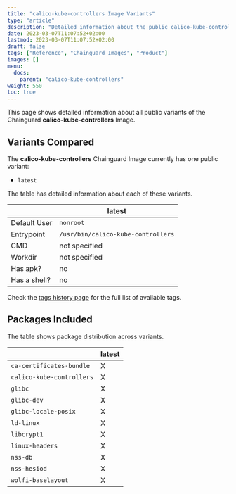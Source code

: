 ```yaml
---
title: "calico-kube-controllers Image Variants"
type: "article"
description: "Detailed information about the public calico-kube-controllers Chainguard Image variants"
date: 2023-03-07T11:07:52+02:00
lastmod: 2023-03-07T11:07:52+02:00
draft: false
tags: ["Reference", "Chainguard Images", "Product"]
images: []
menu:
  docs:
    parent: "calico-kube-controllers"
weight: 550
toc: true
---
```


This page shows detailed information about all public variants of the Chainguard **calico-kube-controllers** Image.

## Variants Compared
The **calico-kube-controllers** Chainguard Image currently has one public variant: 

- `latest`

The table has detailed information about each of these variants.

|              | latest                             |
|--------------|------------------------------------|
| Default User | `nonroot`                          |
| Entrypoint   | `/usr/bin/calico-kube-controllers` |
| CMD          | not specified                      |
| Workdir      | not specified                      |
| Has apk?     | no                                 |
| Has a shell? | no                                 |

Check the [tags history page](/chainguard/chainguard-images/reference/calico-kube-controllers/tags_history/) for the full list of available tags.

## Packages Included
The table shows package distribution across variants.

|                           | latest |
|---------------------------|--------|
| `ca-certificates-bundle`  | X      |
| `calico-kube-controllers` | X      |
| `glibc`                   | X      |
| `glibc-dev`               | X      |
| `glibc-locale-posix`      | X      |
| `ld-linux`                | X      |
| `libcrypt1`               | X      |
| `linux-headers`           | X      |
| `nss-db`                  | X      |
| `nss-hesiod`              | X      |
| `wolfi-baselayout`        | X      |

